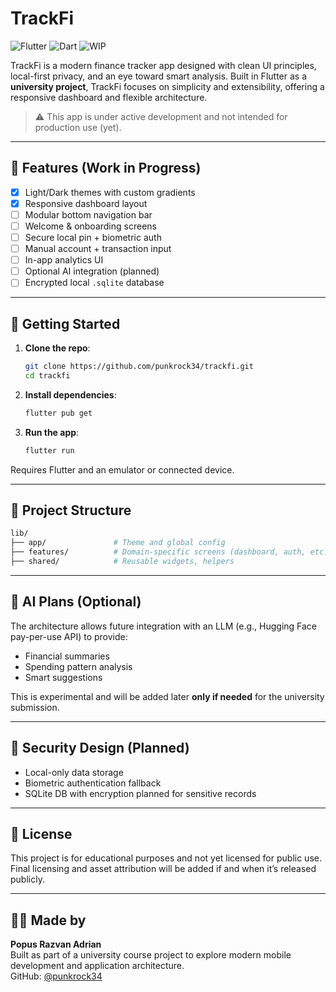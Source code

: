 # TrackFi

![Flutter](https://img.shields.io/badge/Flutter-02569B?style=for-the-badge&logo=flutter&logoColor=white)
![Dart](https://img.shields.io/badge/Dart-0175C2?style=for-the-badge&logo=dart&logoColor=white)
![WIP](https://img.shields.io/badge/Status-Work_in_Progress-yellow?style=for-the-badge)

TrackFi is a modern finance tracker app designed with clean UI principles, local-first privacy, and an eye toward smart analysis. Built in Flutter as a **university project**, TrackFi focuses on simplicity and extensibility, offering a responsive dashboard and flexible architecture.

> ⚠️ This app is under active development and not intended for production use (yet).

---

## 🌟 Features (Work in Progress)

- [x] Light/Dark themes with custom gradients
- [x] Responsive dashboard layout
- [ ] Modular bottom navigation bar
- [ ] Welcome & onboarding screens
- [ ] Secure local pin + biometric auth
- [ ] Manual account + transaction input
- [ ] In-app analytics UI
- [ ] Optional AI integration (planned)
- [ ] Encrypted local `.sqlite` database

---

## 🚀 Getting Started

1. **Clone the repo**:

   ```bash
   git clone https://github.com/punkrock34/trackfi.git
   cd trackfi
   ```

2. **Install dependencies**:

   ```bash
   flutter pub get
   ```

3. **Run the app**:

   ```bash
   flutter run
   ```

Requires Flutter and an emulator or connected device.

---

## 🧱 Project Structure

```bash
lib/
├── app/               # Theme and global config
├── features/          # Domain-specific screens (dashboard, auth, etc.)
├── shared/            # Reusable widgets, helpers
```

---

## 🧠 AI Plans (Optional)

The architecture allows future integration with an LLM (e.g., Hugging Face pay-per-use API) to provide:

- Financial summaries
- Spending pattern analysis
- Smart suggestions

This is experimental and will be added later **only if needed** for the university submission.

---

## 🔐 Security Design (Planned)

- Local-only data storage
- Biometric authentication fallback
- SQLite DB with encryption planned for sensitive records

---

## 📄 License

This project is for educational purposes and not yet licensed for public use.  
Final licensing and asset attribution will be added if and when it’s released publicly.

---

## 🧑‍🎓 Made by

**Popus Razvan Adrian**  
Built as part of a university course project to explore modern mobile development and application architecture.  
GitHub: [@punkrock34](https://github.com/punkrock34)
